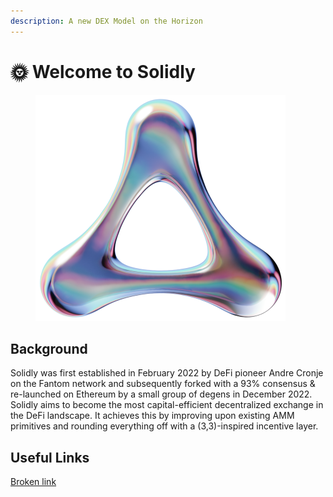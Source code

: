 ```yaml
---
description: A new DEX Model on the Horizon
---
```


# 🌞 Welcome to Solidly

<figure><img src=".gitbook/assets/thousand.png" alt=""><figcaption></figcaption></figure>

## Background

Solidly was first established in February 2022 by DeFi pioneer Andre Cronje on the Fantom network and subsequently forked with a 93% consensus & re-launched on Ethereum by a small group of degens in December 2022. Solidly aims to become the most capital-efficient decentralized exchange in the DeFi landscape. It achieves this by improving upon existing AMM primitives and rounding everything off with a (3,3)-inspired incentive layer.

## Useful Links

[Broken link](broken-reference "mention")
